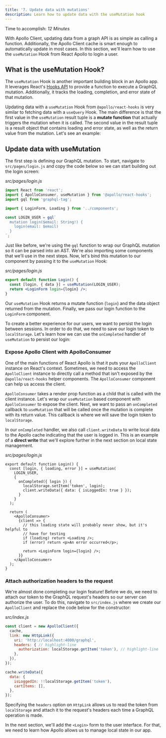 ```yaml
---
title: '7. Update data with mutations'
description: Learn how to update data with the useMutation hook
---
```


Time to accomplish: _12 Minutes_

With Apollo Client, updating data from a graph API is as simple as calling a function. Additionally, the Apollo Client cache is smart enough to automatically update in most cases. In this section, we'll learn how to use the `useMutation` Hook from React Apollo to login a user.

## What is the useMutation Hook?

The `useMutation` Hook is another important building block in an Apollo app. It leverages React's [Hooks API](https://reactjs.org/docs/hooks-intro.html) to provide a function to execute a GraphQL mutation. Additionally, it tracks the loading, completion, and error state of that mutation.

Updating data with a `useMutation` Hook from `@apollo/react-hooks` is very similar to fetching data with a `useQuery` Hook. The main difference is that the first value in the `useMutation` result tuple is a **mutate function** that actually triggers the mutation when it is called. The second value in the result tuple is a result object that contains loading and error state, as well as the return value from the mutation. Let's see an example:

## Update data with useMutation

The first step is defining our GraphQL mutation. To start, navigate to `src/pages/login.js` and copy the code below so we can start building out the login screen:

_src/pages/login.js_

```js
import React from 'react';
import { ApolloConsumer, useMutation } from '@apollo/react-hooks';
import gql from 'graphql-tag';

import { LoginForm, Loading } from '../components';

const LOGIN_USER = gql`
  mutation login($email: String!) {
    login(email: $email)
  }
`;
```

Just like before, we're using the `gql` function to wrap our GraphQL mutation so it can be parsed into an AST. We're also importing some components that we'll use in the next steps. Now, let's bind this mutation to our component by passing it to the `useMutation` Hook:

_src/pages/login.js_

```jsx
export default function Login() {
  const [login, { data }] = useMutation(LOGIN_USER);
  return <LoginForm login={login} />;
}
```

Our `useMutation` Hook returns a mutate function (`login`) and the data object returned from the mutation. Finally, we pass our login function to the `LoginForm` component.

To create a better experience for our users, we want to persist the login between sessions. In order to do that, we need to save our login token to `localStorage`. Let's learn how we can use the `onCompleted` handler of `useMutation` to persist our login:

### Expose Apollo Client with ApolloConsumer

One of the main functions of React Apollo is that it puts your `ApolloClient` instance on React's context. Sometimes, we need to access the `ApolloClient` instance to directly call a method that isn't exposed by the `@apollo/react-hooks` helper components. The `ApolloConsumer` component can help us access the client.

`ApolloConsumer` takes a render prop function as a child that is called with the client instance. Let's wrap our `useMutation` based component with `ApolloConsumer` to expose the client. Next, we want to pass an `onCompleted` callback to `useMutation` that will be called once the mutation is complete with its return value. This callback is where we will save the login token to `localStorage`.

In our `onCompleted` handler, we also call `client.writeData` to write local data to the Apollo cache indicating that the user is logged in. This is an example of a **direct write** that we'll explore further in the next section on local state management.

_src/pages/login.js_

```jsx{5-8,13-14,22}
export default function Login() {
  const [login, { loading, error }] = useMutation(
    LOGIN_USER,
    {
      onCompleted({ login }) {
        localStorage.setItem('token', login);
        client.writeData({ data: { isLoggedIn: true } });
      }
    }
  );

  return (
    <ApolloConsumer>
      {client => {
        // this loading state will probably never show, but it's helpful to
        // have for testing
        if (loading) return <Loading />;
        if (error) return <p>An error occurred</p>;

        return <LoginForm login={login} />;
      }}
    </ApolloConsumer>
  );
}
```

### Attach authorization headers to the request

We're almost done completing our login feature! Before we do, we need to attach our token to the GraphQL request's headers so our server can authorize the user. To do this, navigate to `src/index.js` where we create our `ApolloClient` and replace the code below for the constructor:

_src/index.js_

```js
const client = new ApolloClient({
  cache,
  link: new HttpLink({
    uri: 'http://localhost:4000/graphql',
    headers: { // highlight-line
      authorization: localStorage.getItem('token'), // highlight-line
    },
  }),
});

cache.writeData({
  data: {
    isLoggedIn: !!localStorage.getItem('token'),
    cartItems: [],
  },
});
```

Specifying the `headers` option on `HttpLink` allows us to read the token from `localStorage` and attach it to the request's headers each time a GraphQL operation is made.

In the next section, we'll add the `<Login>` form to the user interface. For that, we need to learn how Apollo allows us to manage local state in our app.
